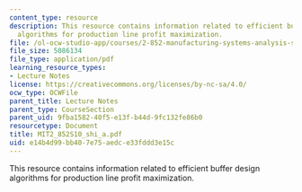 ```yaml
---
content_type: resource
description: This resource contains information related to efficient buffer design
  algorithms for production line profit maximization.
file: /ol-ocw-studio-app/courses/2-852-manufacturing-systems-analysis-spring-2010/e14b4d99bb407e75aedce33fddd3e15c_MIT2_852S10_shi_a.pdf
file_size: 5086134
file_type: application/pdf
learning_resource_types:
- Lecture Notes
license: https://creativecommons.org/licenses/by-nc-sa/4.0/
ocw_type: OCWFile
parent_title: Lecture Notes
parent_type: CourseSection
parent_uid: 9fba1582-40f5-e13f-b44d-9fc132fe86b0
resourcetype: Document
title: MIT2_852S10_shi_a.pdf
uid: e14b4d99-bb40-7e75-aedc-e33fddd3e15c
---
```

This resource contains information related to efficient buffer design algorithms for production line profit maximization.